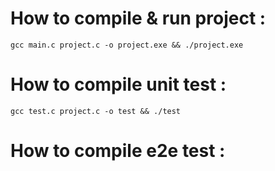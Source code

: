 # How to compile & run project : 
`gcc main.c project.c -o project.exe && ./project.exe`

# How to compile unit test : 
`gcc test.c project.c -o test && ./test`

# How to compile e2e test : 
